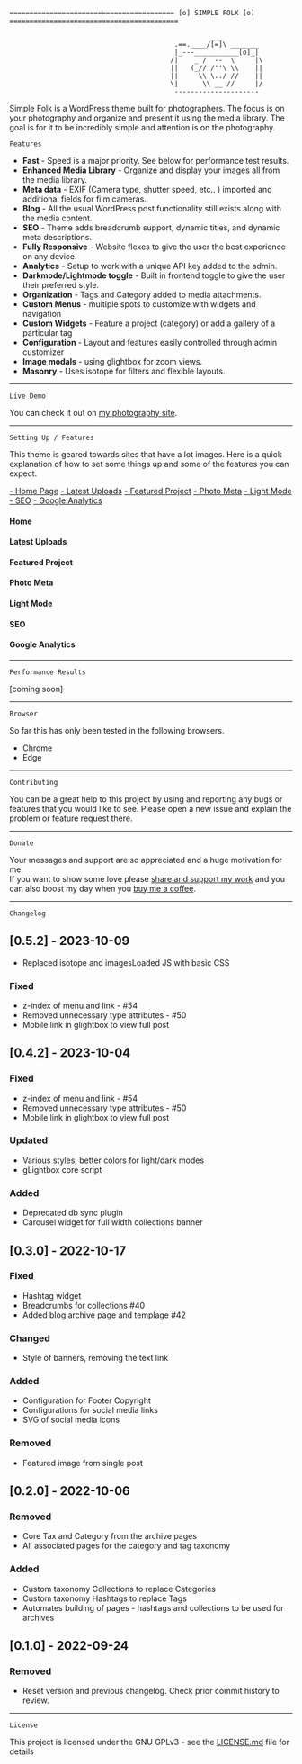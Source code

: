     ========================================= [o] SIMPLE FOLK [o] ==========================================

                                                      ___
                                             .==.____/[=]\ _______
                                             |_---___________[o]_|
                                            /|    _ /  --  \     |\
                                            ||   (_// /''\ \\    ||
                                            ||     \\ \../ //    ||
                                            \|      \\ __ //     |/
                                             ---------------------

Simple Folk is a WordPress theme built for photographers.
The focus is on your photography and organize and present it using the media library.
The goal is for it to be incredibly simple and attention is on the photography.

    Features

- **Fast** - Speed is a major priority. See below for performance test results.
- **Enhanced Media Library** - Organize and display your images all from the media library.
- **Meta data** - EXIF (Camera type, shutter speed, etc.. ) imported and additional fields for film cameras.
- **Blog** - All the usual WordPress post functionality still exists along with the media content.
- **SEO** - Theme adds breadcrumb support, dynamic titles, and dynamic meta descriptions.
- **Fully Responsive** - Website flexes to give the user the best experience on any device.
- **Analytics** - Setup to work with a unique API key added to the admin.
- **Darkmode/Lightmode toggle** - Built in frontend toggle to give the user their preferred style.
- **Organization** - Tags and Category added to media attachments.
- **Custom Menus** - multiple spots to customize with widgets and navigation
- **Custom Widgets** - Feature a project (category) or add a gallery of a particular tag
- **Configuration** - Layout and features easily controlled through admin customizer
- **Image modals** - using glightbox for zoom views.
- **Masonry** - Uses isotope for filters and flexible layouts.

---

    Live Demo

You can check it out on [my photography site](https://www.folkphotography.com).

---

    Setting Up / Features

This theme is geared towards sites that have a lot images. Here is a quick explanation of how to set some things up and
some of the features you can expect.

[- Home Page](#home)
[- Latest Uploads](#latest-uploads)
[- Featured Project](#featured-project)
[- Photo Meta](#photo-meta)
[- Light Mode](#light-mode)
[- SEO](#seo)
[- Google Analytics](#google-analytics)

#### Home

#### Latest Uploads

#### Featured Project

#### Photo Meta

#### Light Mode

#### SEO

#### Google Analytics

---

    Performance Results

[coming soon]

---

    Browser

So far this has only been tested in the following browsers.

- Chrome
- Edge

---

    Contributing

You can be a great help to this project by using and reporting any bugs or features that you would like to see.
Please open a new issue and explain the problem or feature request there.

---

    Donate

Your messages and support are so appreciated and a huge motivation for me.  
If you want to show some love please [share and support my work](https://folkphotography.com) and
you can also boost my day when you [buy me a coffee](https://www.buymeacoffee.com/folkphotography).

---

    Changelog


## [0.5.2] - 2023-10-09

- Replaced isotope and imagesLoaded JS with basic CSS

### Fixed

- z-index of menu and link - #54
- Removed unnecessary type attributes - #50
- Mobile link in glightbox to view full post



## [0.4.2] - 2023-10-04

### Fixed

- z-index of menu and link - #54
- Removed unnecessary type attributes - #50
- Mobile link in glightbox to view full post

### Updated

- Various styles, better colors for light/dark modes
- gLightbox core script 

### Added

- Deprecated db sync plugin
- Carousel widget for full width collections banner


## [0.3.0] - 2022-10-17

### Fixed

- Hashtag widget
- Breadcrumbs for collections #40
- Added blog archive page and templage #42

### Changed

- Style of banners, removing the text link

### Added

- Configuration for Footer Copyright
- Configurations for social media links
- SVG of social media icons

### Removed

- Featured image from single post

## [0.2.0] - 2022-10-06

### Removed

- Core Tax and Category from the archive pages
- All associated pages for the category and tag taxonomy

### Added

- Custom taxonomy Collections to replace Categories
- Custom taxonomy Hashtags to replace Tags
- Automates building of pages - hashtags and collections to be used for archives

## [0.1.0] - 2022-09-24

### Removed

- Reset version and previous changelog. Check prior commit history to review.

---

    License

This project is licensed under the GNU GPLv3 - see the [LICENSE.md](LICENSE.md) file for details
